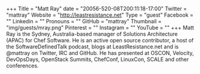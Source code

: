 +++
Title = "Matt Ray"
date = "20056-520-08T200:11:18-17:00"
Twitter = "mattray"
Website = "http://leastresistance.net"
Type = "guest"
Facebook = ""
Linkedin = ""
Pronouns = ""
GitHub = "mattray"
Thumbnail = "img/guests/mray.png"
Pinterest = ""
Instagram = ""
YouTube = ""
+++
Matt Ray is the Sydney, Australia-based manager of Solutions Architecture (APAC) for Chef Software. He is an active open source contributor, a host of the SoftwareDefinedTalk podcast, blogs at LeastResistance.net and is @mattray on Twitter, IRC and GitHub. He has presented at OSCON, Velocity, DevOpsDays, OpenStack Summits, ChefConf, LinuxCon, SCALE and other conferences.
